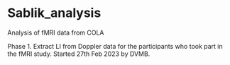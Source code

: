 # Sablik_analysis
Analysis of fMRI data from COLA

Phase 1. Extract LI from Doppler data for the participants who took part in the fMRI study. Started 27th Feb 2023 by DVMB.
